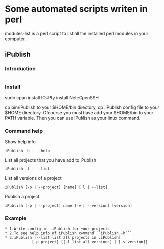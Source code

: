 Some automated scripts writen in perl
============
modules-list is a perl script to list all the installed
perl modules in your computer.

## iPublish

### Introduction
```text

```

### Install
sudo cpan 
install IO::Pty
install Net::OpenSSH

cp bin/iPublish to your $HOME/bin directory, cp .iPublish config file
to your $HOME directory. Ofcourse you must have add your $HOME/bin 
to your PATH variable. Then you can use iPublish as your linux command.

### Command help
Show help info 
```text
iPublish -h | --help
```

List all projects that you have add to iPublish
```text
iPublish -l | --list
```
   
List all versions of a project
```text
iPublish [-p | --project] [name] [-l | --list]
``` 

Publish a project 
```text
iPublish [-p | --project] name [-v | --version] [version]
```

### Example
```
* 1.Write config in .iPublish for your projects
* 2.To see help info of iPublish command```iPublish -h```.
* 3.iPublish [--list list all projects in .iPublish]  
            [-p project] [[-l list all versions] | [-v version]]
```

##

